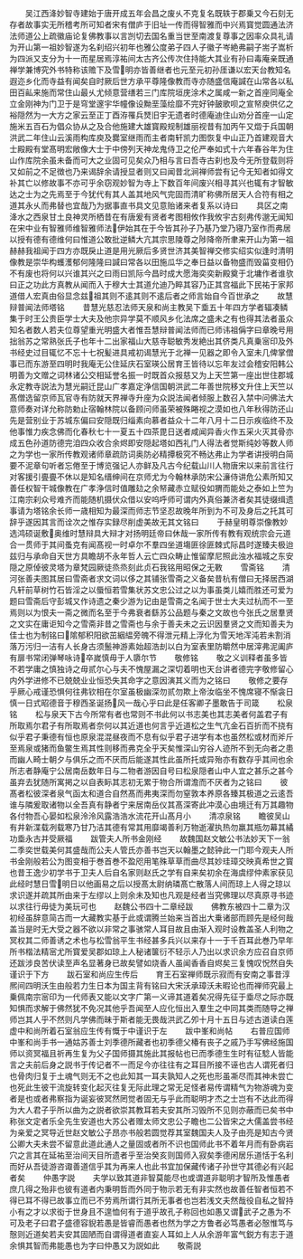 <!-- { "loadSidebar": true } -->
　　吴江西洚妙智寺建始于唐开成五年会昌之废乆不克复名既轶于郡乗又今石刻无存者故事实无所稽考所可知者宋有僧庐于旧址一传而得智雅而中兴焉寳觉圆通法济法师道公上疏徽庙论复佛教事以言剀切去国名重当世至南渡复尊事之因率众具礼请为开山第一祖妙智遂为名刹绍兴初年也雅公度弟子四人子徽子岑絶弗嗣子耑子嵩析为四派又支分为十一而星居焉淳祐间太古齐公传次住持能大其业有孙曰毒庵亲既通禅学兼博究外书特称该赡下及雪明亦皆善继者也元至元初孙厓谦以宏天台教知名遐迩乡化而寺益有闻矣自时厥后世方承平尊隆像教而寺亦随盛信庵諴在山常各以私田百畆来施而常住山最乆尤倾意营缮若三门库院垣庑涂术之属咸一新之首座同庵全立金刚神为门卫于是穹堂邃宇华幢像设黝垩藻绘靡不完好钟皷歌呗之宣帑庾供亿之裕隠然为一大方之家云至正丁酉洊罹兵燹旧宇无遗者时德庵迪住山劝分首座一山定施米五百石为倡众协从之及合他施建大雄寳殿规制雄丽视昔有加丙午又燬于兵国朝洪武二年住山云溪雨构库庾及爨室继雨而主者南轩凯力图恢复中山正乃首建观音大士殿殿有堂髙明宏敞像大士于中傍列天神龙鬼侍卫之伦严奉如式十六年春谷年为住山作库院余虽未备而可大之业固可见矣众乃相与言曰吾寺古刹也及今无所登载则将又如前之不足徴也乃来谒辞余请授显者则又曰闻昔北涧禅师尝有记今无知者如得文补其亡以修故事不亦可乎余窃观妙智为寺上下数百年间废兴相寻其兴也辄有才智敏达之士为之先焉至于今犹代有其人盖其地风气完固而清旷称佛所居天人合符有相之道其永乆而弗替也宜哉乃为据事直书具文见意贻诸来者复系以诗曰
　　具区之南洚水之西泉甘土良神灵所栖昔在有唐爰有贤者考图相攸作我攸宇古刻弗传邈无闻知在宋中业有智雅师维智雅师法伊始其在于今皆其孙子乃基乃堂乃寝乃室作而弗居以授有德有德维何曰惟道公敢批逆鳞大亢其宗思陵尊之陟降帝所聿来开山为第一祖赫赫我祖闻于四方亦既戾止道是用光厥后多贤世济其美智禅交修实绍实似逢时清明像教是崇华构蠖濩郁何隆隆曰諴曰常各以田施瓜华之奉日益以备物盛而毁菑变相仍不有废也将何以兴谁其兴之曰雨曰凯际今昌时成大愿海奕奕新殿奠于北墉作者谁欤曰正之功此方真教从闻而入于穆大士其道允迪乃睟其容乃正其宫福此下民祐于家邦道借人宏真由俗显念兹祖其则不逺其则不逺后者之师言始自今百世承之
　　故慧辩普闻法师塔铭
　　昔慧光慈忍法师天泉和尚主教吴下埀五十年四方学者辐凑鳞集于时王公贵臣学士大夫及他宗异学莫不顺风乡化法席之盛未之有也得其法者虽众知名者数人若夫位尊望重光明盛大者惟吾慧辩普闻法师而已师讳祖偁字曰章晚号用拙翁苏之常熟张氏子也年十二出家福山大慈寺聪敏秀发絶出其侪类凡真乗宻印及外书经史过目辄忆不忘十七祝髪进具戒初谒慧光于北禅一见器之即令入室未几俾掌僧事已而东游至四明时我庵无公住延庆石室瑛公居育王皆待以忘年友过会稽安阳韩公明善为文赠之词林诸公交相延誉名振一时既首众报慈又为上天竺第一座出世住郡城永定教寺説法为慧光嗣迁昆山广孝嘉定浄信国朝洪武二年善世院移文升住上天竺以髙僧选留京师瓦官寺有防就天界禅寺升座为众説法闻者倾服上数召入禁中问佛法大意师奏对详允称防勅止宿翰林院以备顾问师虽荣被殊睠视之漠如也八年秋得防还山先是营别业于苏城东偏曰安隠既归缁素向慕者益众十二年八月十二日示疾临终不及他事惟力疾念佛而化春秋七十一夏五十四茶毘日送者咸闻异香火作五采火灭其骨亦成五色孙道防德完洎四众收合余烬即安隠起塔如西礼门人得法者觉斯纯妙等数人师之为学也一家所传教观诸师章疏防词奥防必精撢极究不畅达弗止为学者讲授明白简要不泥章句听者忘倦至于博览强记人亦鲜及凡古今纪载山川人物唐宋以来前言往行对客援引亹亹不休以是知名缙绅间在京师尤为今翰林承防宋公濓侍讲危公素所知又善任权智干城像教在广孝浄信时值雕攰之余帑藏赤立赋役如猬而能处之泰如上竺为江南宗刹众号难齐而能随机摄伏众借以安呜呼师可谓内外真俗兼济者矣其徒缀缉遗事请为塔铭余长师一歳相知为最深而师志节坚忍故晚年所到为不可及身后之托其可辞乎遂因其言而诠次之惟存实録尽削虚美故无其文铭曰
　　于赫皇明尊崇像教妙选鸿硕诞敷奥维时慧辩具大辩才对扬明廷帝曰休哉一家所传有教有观统宗会元道合一贯师于其间蚤克有闻髙视一时卓尔不羣四坐道塲匪徐匪棘式际昌时遂臻夫极迨兹归与承命自天世方具瞻胡不永年哲人云亡四众畴止惟留摩尼照此浊水福城之东安隠之原倬彼灵塔为章梵园厥徒烝烝刻此贞石我铭用昭保之无斁
　　雪斋铭
　　清河张善夫图其居曰雪斋者求文词以侈之其铺张雪斋之义备矣昔杭有僧曰无择居西湖凡轩前草树竹石皆淫之以蜃恒若雪集状苏文忠公过之以为事虽类儿嬉而胜还可爱为题曰雪斋后守彭城又作诗遗之秦少游为记由是雪斋之名闻于世士大夫过杭而不一至焉则以为恨夫一斋之微而名至于今弗衰者繇苏公品题与秦之文故也今张氏之居羣贤之文实在庸讵知今之雪斋非昔之雪斋也与余于善夫未之云识因羣贤之文而知善夫为佳士也为制铭曰隂郁积阳欲茁絪緼旁魄不得泄元精上浮化为雪天地浑沌若未割消落万污归一洁有人长身古须鬛神游素始超浩刦以白为室表里防皭然中居滓弗泥阖庐有扉书常闭弹琴咏诗卒嵗慎毋于人隳尔节
　　敬修铭
　　敬之义训释者虽多皆不若学庸之慎独诗之毋贰尔心与夫不愧屋漏之深切着明也天台讲者德完字敬修留心内外学进修不已兢兢业业恒恐失其命字之意因演其义而为之铭曰
　　敬修之要存乎厥心戒谨恐惧何往弗钦相在尔室虽极幽深勿贰勿欺上帝汝临坐不愧席寝不惭衾日慎一日式昭德音于穆西圣诞扬风一哉心乎曰此是任客卿子墨敢告于司箴
　　松泉铭
　　松与泉天下古今所常有者也常则不书此何以书志美也其志美者何盖君子有所取焉尔君子有所取焉者奈何以其近道也何言乎近道松之生气亢金石百折而不挠有似乎君子秉德有恒也原泉混混昼夜而不息有似乎君子进学有本也虽然松或材而斧斤至焉泉或猪而鱼鳖生焉其性则移而弗克全乎天矣惟深山穷谷人迹所不到无向者之患而幽人畸士朝夕与俱乐之而不厌而后能遂其性此虽所托或异殆亦有数存乎其间也余所志者静庵宁公居南岳数年日与二物者游因自号曰松泉隠者山中人宜之甚乐之甚今虽弃去犹随所寓掲之以自表眎其志初无累于物合所谓澹而不厌者为之铭曰
　　彼髙者松彼深者泉气函太和道合自然髙而弗夷深而勿窒敦本养原各臻其极道之云逺吾谁与隣爰取诸物以全吾真有静者宁来居南岳仪其髙深寄此冲漠心由境迁有万其趣物各付物吾心晏如松泉泠泠风露浩浩水流花开山髙月小
　　清凉泉铭
　　瞻彼吴山有井新渫载冽载寒乃甘乃洁其德有常其用靡竭善利万物逝濯执热勿羸其瓶勿幕其繘功埀永古并受厥福
　　跋管夫人所书金刚经
　　故魏国赵文敏公书法妙天下一翁二季奕世载美何其盛哉而公夫人管氏亦善书岂天以翰墨之懿钟此一门耶今观夫人所书金刚般若公为图变相于巻首巻不盈咫用笔殊草草而曲尽其妙珪璋交映真希世之寳也昔王逸少初学书于卫夫人后自名家则赵氏之学有自来矣初余在海虞缪仲素家获见此经时慧日雪明日以他画易之后以授髙太尉纳璘髙亡散落人间而琼上人得之琼以求识遂并疏其所由来于左缪以上则余未及知也凡观是经者当究佛理以尽真原寻书迹以求往行毋徒为美玩可也
　　赵魏公书四十二章经跋
　　佛教东被四十二章为汉初经虽辞意简古而一大藏教实基于此或谓腾兰始来当首出大乗诸部而顾先是经何哉盖当是时无大受之器不欲以非常之事骇常人耳目故且由渐入观时设教盖圣人利物之冥权其二师善诱之术也与松雪翁平生书经甚多兵兴以来存十一于千百耳此巻乃早年所书楷法精宻尤所寳爱吴郡如琼上人秘诸箧衍不轻示人乃出以求识余方应召自京师还跋涉良苦伏读至声名显著身已故矣譬如烧香人虽闻香香自烬矣三复愧叹怳然自失谨识于下方
　　跋石室和尚应生传后
　　育王石室禅师既示寂而有安南之事昔淳熈间四明沃生由般若力生日本为国主背有铭曰大宋沃承璋沃未暇论也而禅师究最上乗佩南宗宻印为一代师表又能以文字广第一义谛其道着矣况得先征于埀尽之际亦既知惧而求解于佛然犹不免况其他乎吾闻至人应化恒出入羣生之中同其类而随导之禅师岂其人乎不然则凡学佛而昧于斯者能无畏哉洪武乙夘十月十五日与述古道读白莲虚中和尚所着石室翁应生传有慨于中谨识于左
　　跋中峯和尚帖
　　右普应国师中峯和尚手书一通姑苏善士刘季德所藏者也初季德父椿有丧子之戚乃手写佛经施国师以资冥福且祈再生复为父子国师摄其施此其报帖也已而季德生生时有征騐人皆能言之夫前后身之説书于传记者不一而足今亦往往有之耳目所接不诬也古人谓死者归也骨肉归复于土魂气则无不之也此知其一耳夫孰知人之死也形虽凘尽而其神未尝亡也死此生彼干流旋转变化起灭往复无际此理之常无足怪者易传谓精气为物游魂为变者是也或者弗察指为诞妄彼冥然罔觉者固无与乎此而聪明才杰之士岂有不达此而得为大人君子乎所以曲为之説者欲崇其教耳若夫安其所习毁所不见则亦蔽而已矣书中称张文定者乐全先生安道也大苏公者赠太师文忠公子瞻也二公皆宋之大儒盖尝书经为亲爱之冥导近世赵文敏公子昂亦书般若圆觉荐其室魏国夫人及子由亮是知古今贤公卿大夫未尝不留意此道此通人之量固或者所不识也国师此书不着年月而有卧病岩穴之言其在延祐至治间天目所遗者乎至治癸亥则国师入寂矣季德闲居乐道恬于名利而好从吾徒游咨诹善道信乎其为再来人也此书宜加保藏传诸子孙世守其德必有兴起者矣
　　仲愚字説
　　夫学以致其道非智莫能尽也或谓道非聪明才智所及惟愚者庶几得之殆非也彼有道者内秉明哲而外同于物示若无有非实然也故善任智者恒若不得已耳不得已故事立而已不劳焉所谓行其所无事者也岂若浅文夫然哉役自私之智持小有之才以求衒于世身且不遑恤何有于道乎故孔子称回也如愚又谓武子之愚为不可及老子曰君子盛德容貎若愚是皆睿而愚者也然为学之方鲁者必笃愚者必慤惟笃与慤则近道矣若夫安其固陋而自谓得道者直妄人耳如上人从余游年富气鋭方有志于道余惧其智而弗能愚也为字曰仲愚又为説如此
　　敬斋説
